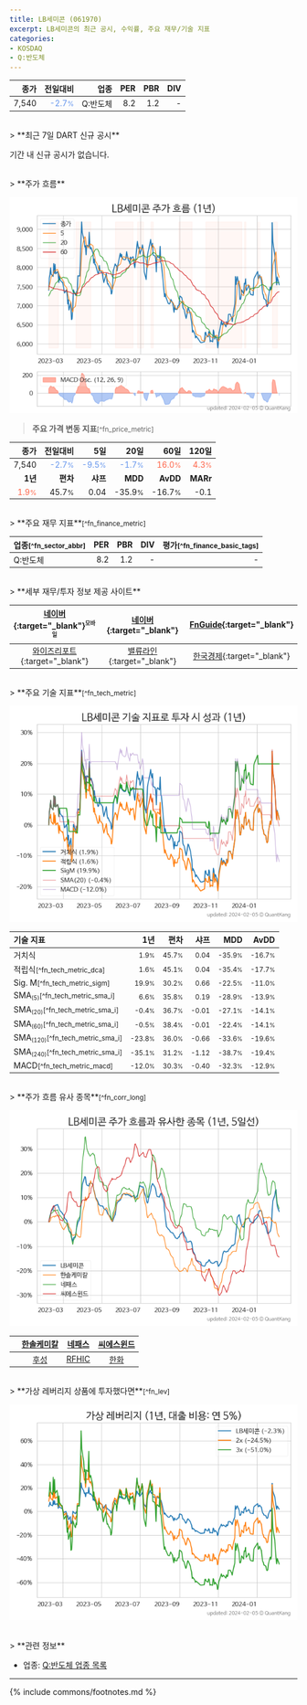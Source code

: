 ```yaml
---
title: LB세미콘 (061970)
excerpt: LB세미콘의 최근 공시, 수익률, 주요 재무/기술 지표
categories:
- KOSDAQ
- Q:반도체
---
```


| **종가** | **전일대비** | **업종** | **PER** | **PBR** | **DIV** |
| -------: | -----------: | -------: | ------: | ------: | ------: |
| 7,540 | <span style="color: cornflowerblue">-2.7<small>%</small></span> | Q:반도체 | 8.2 | 1.2 | - |

<!-- more -->

<br>
> **최근 7일 DART 신규 공시**<a id="dart"></a>

기간 내 신규 공시가 없습니다.

<br>
> **주가 흐름**<a id="price"></a>

![061970](/stock/images/061970.png)

> **주요 가격 변동 지표**<small>[^fn_price_metric]</small>

| **종가** | **전일대비** | **5일** | **20일** | **60일** | **120일** |
| -------: | -----------: | ------: | -------: | -------: | --------: |
| 7,540 | <span style="color: cornflowerblue">-2.7<small>%</small></span> | <span style="color: cornflowerblue">-9.5<small>%</small></span> | <span style="color: cornflowerblue">-1.7<small>%</small></span> | <span style="color: tomato">16.0<small>%</small></span> | <span style="color: tomato">4.3<small>%</small></span> |
| **1년** | **편차** | **샤프** | **MDD** | **AvDD** | **MARr** |
| <span style="color: tomato">1.9<small>%</small></span> | 45.7<small>%</small> | 0.04 | -35.9<small>%</small> | -16.7<small>%</small> | -0.1 |

<br>
> **주요 재무 지표**<small>[^fn_finance_metric]</small>

| **업종**<small>[^fn_sector_abbr]</small> | **PER** | **PBR** | **DIV** | **평가**<small>[^fn_finance_basic_tags]</small> |
| :--------------------------------------- | ------: | ------: | ------: | ----------------------------------------------: |
| Q:반도체 | 8.2 | 1.2 | - | - |

<br>
> **세부 재무/투자 정보 제공 사이트**

| [네이버](https://m.stock.naver.com/domestic/stock/061970/finance/summary){:target="_blank"}<sup><small>모바일</small></sup> | [네이버](https://finance.naver.com/item/coinfo.naver?code=061970){:target="_blank"} | [FnGuide](https://comp.fnguide.com/SVO2/ASP/SVD_Invest.asp?gicode=A061970&MenuYn=Y){:target="_blank"} |
| :---: | :---: | :---: |
| [와이즈리포트](https://comp.wisereport.co.kr/company/c1040001.aspx?cmp_cd=061970){:target="_blank"} | [밸류라인](https://www.valueline.co.kr/finance/summary/061970){:target="_blank"} | [한국경제](https://markets.hankyung.com/stock/061970/financial-summary){:target="_blank"} |

<br>
> **주요 기술 지표**<small>[^fn_tech_metric]</small>


![061970](/stock/images/061970_tech.png)

| **기술 지표** | **1년** | **편차** | **샤프** | **MDD** | **AvDD** |
| :------------ | ------: | -----------: | -------: | ------: | -------: |
| 거치식 | <small>1.9<small>%</small></small> | <small>45.7<small>%</small></small> | <small>0.04</small> | <small>-35.9<small>%</small></small> | <small>-16.7<small>%</small></small> |
| 적립식<small>[^fn_tech_metric_dca]</small> | <small>1.6<small>%</small></small> | <small>45.1<small>%</small></small> | <small>0.04</small> | <small>-35.4<small>%</small></small> | <small>-17.7<small>%</small></small> |
| Sig. M<small>[^fn_tech_metric_sigm]</small> | <small>19.9<small>%</small></small> | <small>30.2<small>%</small></small> | <small>0.66</small> | <small>-22.5<small>%</small></small> | <small>-11.0<small>%</small></small> |
| SMA<small><sub>(5)</sub></small><small>[^fn_tech_metric_sma_i]</small> | <small>6.6<small>%</small></small> | <small>35.8<small>%</small></small> | <small>0.19</small> | <small>-28.9<small>%</small></small> | <small>-13.9<small>%</small></small> |
| SMA<small><sub>(20)</sub></small><small>[^fn_tech_metric_sma_i]</small> | <small>-0.4<small>%</small></small> | <small>36.7<small>%</small></small> | <small>-0.01</small> | <small>-27.1<small>%</small></small> | <small>-14.1<small>%</small></small> |
| SMA<small><sub>(60)</sub></small><small>[^fn_tech_metric_sma_i]</small> | <small>-0.5<small>%</small></small> | <small>38.4<small>%</small></small> | <small>-0.01</small> | <small>-22.4<small>%</small></small> | <small>-14.1<small>%</small></small> |
| SMA<small><sub>(120)</sub></small><small>[^fn_tech_metric_sma_i]</small> | <small>-23.8<small>%</small></small> | <small>36.0<small>%</small></small> | <small>-0.66</small> | <small>-33.6<small>%</small></small> | <small>-19.6<small>%</small></small> |
| SMA<small><sub>(240)</sub></small><small>[^fn_tech_metric_sma_i]</small> | <small>-35.1<small>%</small></small> | <small>31.2<small>%</small></small> | <small>-1.12</small> | <small>-38.7<small>%</small></small> | <small>-19.4<small>%</small></small> |
| MACD<small>[^fn_tech_metric_macd]</small> | <small>-12.0<small>%</small></small> | <small>30.3<small>%</small></small> | <small>-0.40</small> | <small>-32.3<small>%</small></small> | <small>-12.9<small>%</small></small> |

<br>
> **주가 흐름 유사 종목**<a id="corr"></a><small>[^fn_corr_long]</small>

![061970](/stock/images/061970_corr.png)

|       | [한솔케미칼](/014680/) | [네패스](/033640/) | [씨에스윈드](/112610/) |
| :---: | :------------------------------------: | :------------------------------------: | :------------------------------------: |
|       | [후성](/093370/) | [RFHIC](/218410/) | [한화](/000880/) |

<br>
> **가상 레버리지 상품에 투자했다면**<a id="2x"></a><small>[^fn_lev]</small>

![061970](/stock/images/061970_2x.png)

<br>
> **관련 정보**

- 업종: [Q:반도체 업종 목록](/stats/sector/kosdaq_업종_반도체_종목/)

---
{% include commons/footnotes.md %}